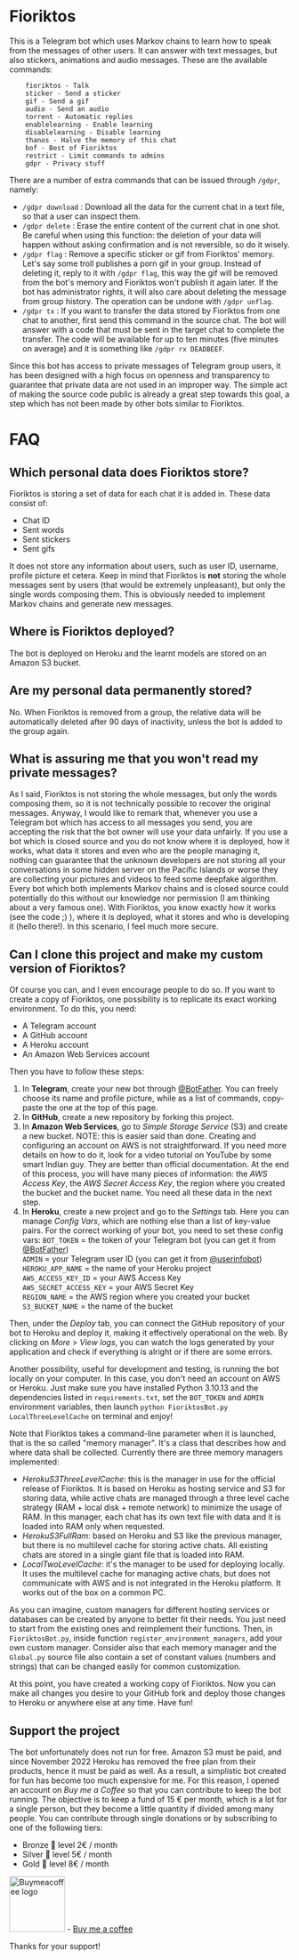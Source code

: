 # Fioriktos

This is a Telegram bot which uses Markov chains to learn how to speak from the messages of other users. It can answer with text messages, but also stickers, animations and audio messages. These are the available commands:
```
    fioriktos - Talk
    sticker - Send a sticker
    gif - Send a gif
    audio - Send an audio
    torrent - Automatic replies
    enablelearning - Enable learning
    disablelearning - Disable learning
    thanos - Halve the memory of this chat
    bof - Best of Fioriktos
    restrict - Limit commands to admins
    gdpr - Privacy stuff
```

There are a number of extra commands that can be issued through ```/gdpr```, namely:
* ```/gdpr download``` : Download all the data for the current chat in a text file, so that a user can inspect them.
* ```/gdpr delete``` : Erase the entire content of the current chat in one shot. Be careful when using this function: the deletion of your data will happen without asking confirmation and is not reversible, so do it wisely.
* ```/gdpr flag``` : Remove a specific sticker or gif from Fioriktos' memory. Let's say some troll publishes a porn gif in your group. Instead of deleting it, reply to it with ```/gdpr flag```, this way the gif will be removed from the bot's memory and Fioriktos won't publish it again later. If the bot has administrator rights, it will also care about deleting the message from group history. The operation can be undone with ```/gdpr unflag```.
* ```/gdpr tx``` : If you want to transfer the data stored by Fioriktos from one chat to another, first send this command in the source chat. The bot will answer with a code that must be sent in the target chat to complete the transfer. The code will be available for up to ten minutes (five minutes on average) and it is something like ```/gdpr rx DEADBEEF```.

Since this bot has access to private messages of Telegram group users, it has been designed with a high focus on openness and transparency to guarantee that private data are not used in an improper way. The simple act of making the source code public is already a great step towards this goal, a step which has not been made by other bots similar to Fioriktos.

# FAQ

## Which personal data does Fioriktos store?

Fioriktos is storing a set of data for each chat it is added in. These data consist of:
* Chat ID
* Sent words
* Sent stickers
* Sent gifs

It does not store any information about users, such as user ID, username, profile picture et cetera. Keep in mind that Fioriktos is **not** storing the whole messages sent by users (that would be extremely unpleasant), but only the single words composing them. This is obviously needed to implement Markov chains and generate new messages.

## Where is Fioriktos deployed?

The bot is deployed on Heroku and the learnt models are stored on an Amazon S3 bucket.

## Are my personal data permanently stored?

No. When Fioriktos is removed from a group, the relative data will be automatically deleted after 90 days of inactivity, unless the bot is added to the group again.

## What is assuring me that you won't read my private messages?

As I said, Fioriktos is not storing the whole messages, but only the words composing them, so it is not technically possible to recover the original messages. Anyway, I would like to remark that, whenever you use a Telegram bot which has access to all messages you send, you are accepting the risk that the bot owner will use your data unfairly. If you use a bot which is closed source and you do not know where it is deployed, how it works, what data it stores and even who are the people managing it, nothing can guarantee that the unknown developers are not storing all your conversations in some hidden server on the Pacific Islands or worse they are collecting your pictures and videos to feed some deepfake algorithm. Every bot which both implements Markov chains and is closed source could potentially do this without our knowledge nor permission (I am thinking about a very famous one). With Fioriktos, you know exactly how it works (see the code ;) ), where it is deployed, what it stores and who is developing it (hello there!). In this scenario, I feel much more secure.

## Can I clone this project and make my custom version of Fioriktos?

Of course you can, and I even encourage people to do so. If you want to create a copy of Fioriktos, one possibility is to replicate its exact working environment. To do this, you need:
* A Telegram account
* A GitHub account
* A Heroku account
* An Amazon Web Services account

Then you have to follow these steps:
1. In **Telegram**, create your new bot through [@BotFather](https://t.me/botfather). You can freely choose its name and profile picture, while as a list of commands, copy-paste the one at the top of this page.
2. In **GitHub**, create a new repository by forking this project.
3. In **Amazon Web Services**, go to *Simple Storage Service* (S3) and create a new bucket. NOTE: this is easier said than done. Creating and configuring an account on AWS is not straightforward. If you need more details on how to do it, look for a video tutorial on YouTube by some smart Indian guy. They are better than official documentation. At the end of this process, you will have many pieces of information: the *AWS Access Key*, the *AWS Secret Access Key*, the region where you created the bucket and the bucket name. You need all these data in the next step.
4. In **Heroku**, create a new project and go to the *Settings* tab. Here you can manage *Config Vars*, which are nothing else than a list of key-value pairs. For the correct working of your bot, you need to set these config vars:
   ```BOT_TOKEN``` = the token of your Telegram bot (you can get it from [@BotFather](https://t.me/botfather))  
   ```ADMIN``` = your Telegram user ID (you can get it from [@userinfobot](https://t.me/userinfobot))  
   ```HEROKU_APP_NAME``` = the name of your Heroku project  
   ```AWS_ACCESS_KEY_ID``` = your AWS Access Key  
   ```AWS_SECRET_ACCESS_KEY``` = your AWS Secret Key  
   ```REGION_NAME``` = the AWS region where you created your bucket  
   ```S3_BUCKET_NAME``` = the name of the bucket

Then, under the *Deploy* tab, you can connect the GitHub repository of your bot to Heroku and deploy it, making it effectively operational on the web. By clicking on *More* > *View logs*, you can watch the logs generated by your application and check if everything is alright or if there are some errors.

Another possibility, useful for development and testing, is running the bot locally on your computer. In this case, you don't need an account on AWS or Heroku. Just make sure you have installed Python 3.10.13 and the dependencies listed in ```requirements.txt```, set the ```BOT_TOKEN``` and ```ADMIN``` environment variables, then launch ```python FioriktosBot.py LocalThreeLevelCache``` on terminal and enjoy!

Note that Fioriktos takes a command-line parameter when it is launched, that is the so called "memory manager". It's a class that describes how and where data shall be collected. Currently there are three memory managers implemented:
* *HerokuS3ThreeLevelCache*: this is the manager in use for the official release of Fioriktos. It is based on Heroku as hosting service and S3 for storing data, while active chats are managed through a three level cache strategy (RAM + local disk + remote network) to minimize the usage of RAM. In this manager, each chat has its own text file with data and it is loaded into RAM only when requested.
* *HerokuS3FullRam*: based on Heroku and S3 like the previous manager, but there is no multilevel cache for storing active chats. All existing chats are stored in a single giant file that is loaded into RAM.
* *LocalTwoLevelCache*: it's the manager to be used for deploying locally. It uses the multilevel cache for managing active chats, but does not communicate with AWS and is not integrated in the Heroku platform. It works out of the box on a common PC.

As you can imagine, custom managers for different hosting services or databases can be created by anyone to better fit their needs. You just need to start from the existing ones and reimplement their functions. Then, in ```FioriktosBot.py```, inside function ```register_environment_managers```, add your own custom manager. Consider also that each memory manager and the ```Global.py``` source file also contain a set of constant values (numbers and strings) that can be changed easily for common customization.

At this point, you have created a working copy of Fioriktos. Now you can make all changes you desire to your GitHub fork and deploy those changes to Heroku or anywhere else at any time. Have fun!

## Support the project

The bot unfortunately does not run for free. Amazon S3 must be paid, and since November 2022 Heroku has removed the free plan from their products, hence it must be paid as well. As a result, a simplistic bot created for fun has become too much expensive for me. For this reason, I opened an account on *Buy me a Coffee* so that you can contribute to keep the bot running. The objective is to keep a fund of 15 € per month, which is a lot for a single person, but they become a little quantity if divided among many people. You can contribute through single donations or by subscribing to one of the following tiers:
* Bronze 🥉 level 2€ / month
* Silver 🥈 level 5€ / month
* Gold 🥇 level 8€ / month

<img src="https://www.buymeacoffee.com/assets/img/guidelines/download-assets-sm-1.svg" alt="Buymeacoffee logo" width=100/> - [Buy me a coffee](https://www.buymeacoffee.com/fiorixf2W)

Thanks for your support!
